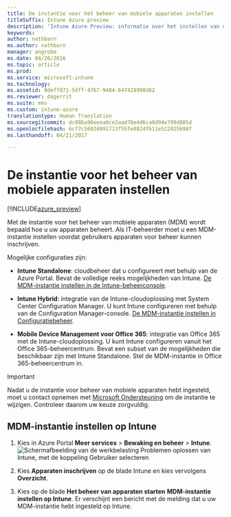 ```yaml
---
title: De instantie voor het beheer van mobiele apparaten instellen
titleSuffix: Intune Azure preview
description: 'Intune Azure Preview: informatie over het instellen van de instantie voor het beheer van mobiele apparaten in Intune. '
keywords: 
author: nathbarn
ms.author: nathbarn
manager: angrobe
ms.date: 04/20/2016
ms.topic: article
ms.prod: 
ms.service: microsoft-intune
ms.technology: 
ms.assetid: 8deff871-5dff-4767-9484-647428998d82
ms.reviewer: dagerrit
ms.suite: ems
ms.custom: intune-azure
translationtype: Human Translation
ms.sourcegitcommit: dc08ba96eeea0ce2aad78e4d6ca0d94e709d885d
ms.openlocfilehash: 6cf7c56924091713f55fe8824fb11e522825b98f
ms.lasthandoff: 04/21/2017

---
```


# <a name="set-the-mobile-device-management-authority"></a>De instantie voor het beheer van mobiele apparaten instellen

[!INCLUDE[azure_preview](../includes/azure_preview.md)]

Met de instantie voor het beheer van mobiele apparaten (MDM) wordt bepaald hoe u uw apparaten beheert. Als IT-beheerder moet u een MDM-instantie instellen voordat gebruikers apparaten voor beheer kunnen inschrijven.

Mogelijke configuraties zijn:

- **Intune Standalone**: cloudbeheer dat u configureert met behulp van de Azure Portal. Bevat de volledige reeks mogelijkheden van Intune. [De MDM-instantie instellen in de Intune-beheerconsole](#set-mdm-authority-to-Intune).

- **Intune Hybrid**: integratie van de Intune-cloudoplossing met System Center Configuration Manager. U kunt Intune configureren met behulp van de Configuration Manager-console. [De MDM-instantie instellen in Configuratiebeheer](https://docs.microsoft.com/sccm/mdm/deploy-use/configure-intune-subscription).

- **Mobile Device Management voor Office 365**: integratie van Office 365 met de Intune-cloudoplossing. U kunt Intune configureren vanuit het Office 365-beheercentrum. Bevat een subset van de mogelijkheden die beschikbaar zijn met Intune Standalone. Stel de MDM-instantie in Office 365-beheercentrum in.

>[!IMPORTANT]
>Nadat u de instantie voor beheer van mobiele apparaten hebt ingesteld, moet u contact opnemen met [Microsoft Ondersteuning](https://docs.microsoft.com/intune/troubleshoot/how-to-get-support-for-microsoft-intune) om de instantie te wijzigen. Controleer daarom uw keuze zorgvuldig.

## <a name="set-mdm-authority-to-intune"></a>MDM-instantie instellen op Intune

1. Kies in Azure Portal **Meer services** > **Bewaking en beheer** > **Intune**.
  ![Schermafbeelding van de werkbelasting Problemen oplossen van Intune, met de koppeling Gebruiker selecteren](media/set-mdm-auth.png)
2. Kies **Apparaten inschrijven** op de blade Intune en kies vervolgens **Overzicht**.

3. Kies op de blade **Het beheer van apparaten starten** **MDM-instantie instellen op Intune**. Er verschijnt een bericht met de melding dat u uw MDM-instantie hebt ingesteld op Intune.

